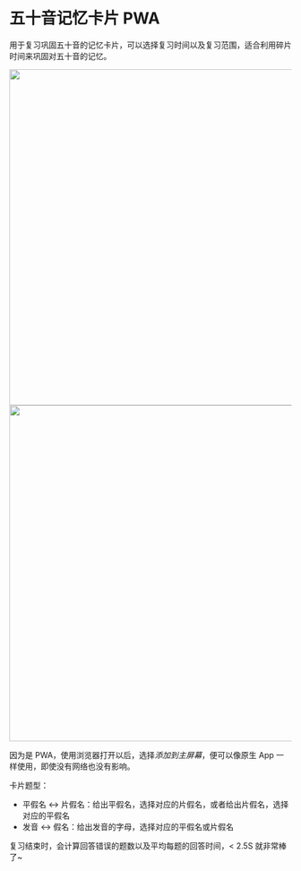 # 五十音记忆卡片 PWA

用于复习巩固五十音的记忆卡片，可以选择复习时间以及复习范围，适合利用碎片时间来巩固对五十音的记忆。

<p align="center">
  <img width="600px" src="http://ww1.sinaimg.cn/large/9b85365dly1fxfq1ideuxj20u01sz409" />
  <img width="600px" src="http://ww1.sinaimg.cn/large/9b85365dly1fxfq1idiazj20u01sy0uj" />
</p>

因为是 PWA，使用浏览器打开以后，选择*添加到主屏幕*，便可以像原生 App 一样使用，即使没有网络也没有影响。

卡片题型：

- 平假名 <-> 片假名：给出平假名，选择对应的片假名，或者给出片假名，选择对应的平假名
- 发音 <-> 假名：给出发音的字母，选择对应的平假名或片假名

复习结束时，会计算回答错误的题数以及平均每题的回答时间，< 2.5S 就非常棒了~
